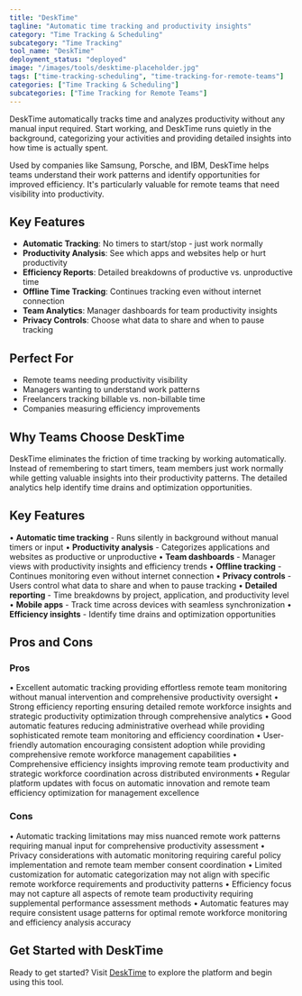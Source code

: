 ```yaml
---
title: "DeskTime"
tagline: "Automatic time tracking and productivity insights"
category: "Time Tracking & Scheduling"
subcategory: "Time Tracking"
tool_name: "DeskTime"
deployment_status: "deployed"
image: "/images/tools/desktime-placeholder.jpg"
tags: ["time-tracking-scheduling", "time-tracking-for-remote-teams"]
categories: ["Time Tracking & Scheduling"]
subcategories: ["Time Tracking for Remote Teams"]
---
```

DeskTime automatically tracks time and analyzes productivity without any manual input required. Start working, and DeskTime runs quietly in the background, categorizing your activities and providing detailed insights into how time is actually spent.

Used by companies like Samsung, Porsche, and IBM, DeskTime helps teams understand their work patterns and identify opportunities for improved efficiency. It's particularly valuable for remote teams that need visibility into productivity.

## Key Features
- **Automatic Tracking**: No timers to start/stop - just work normally
- **Productivity Analysis**: See which apps and websites help or hurt productivity
- **Efficiency Reports**: Detailed breakdowns of productive vs. unproductive time
- **Offline Time Tracking**: Continues tracking even without internet connection
- **Team Analytics**: Manager dashboards for team productivity insights
- **Privacy Controls**: Choose what data to share and when to pause tracking

## Perfect For
- Remote teams needing productivity visibility
- Managers wanting to understand work patterns
- Freelancers tracking billable vs. non-billable time
- Companies measuring efficiency improvements

## Why Teams Choose DeskTime
DeskTime eliminates the friction of time tracking by working automatically. Instead of remembering to start timers, team members just work normally while getting valuable insights into their productivity patterns. The detailed analytics help identify time drains and optimization opportunities.

## Key Features

• **Automatic time tracking** - Runs silently in background without manual timers or input
• **Productivity analysis** - Categorizes applications and websites as productive or unproductive
• **Team dashboards** - Manager views with productivity insights and efficiency trends
• **Offline tracking** - Continues monitoring even without internet connection
• **Privacy controls** - Users control what data to share and when to pause tracking
• **Detailed reporting** - Time breakdowns by project, application, and productivity level
• **Mobile apps** - Track time across devices with seamless synchronization
• **Efficiency insights** - Identify time drains and optimization opportunities

## Pros and Cons

### Pros
• Excellent automatic tracking providing effortless remote team monitoring without manual intervention and comprehensive productivity oversight
• Strong efficiency reporting ensuring detailed remote workforce insights and strategic productivity optimization through comprehensive analytics
• Good automatic features reducing administrative overhead while providing sophisticated remote team monitoring and efficiency coordination
• User-friendly automation encouraging consistent adoption while providing comprehensive remote workforce management capabilities
• Comprehensive efficiency insights improving remote team productivity and strategic workforce coordination across distributed environments
• Regular platform updates with focus on automatic innovation and remote team efficiency optimization for management excellence

### Cons
• Automatic tracking limitations may miss nuanced remote work patterns requiring manual input for comprehensive productivity assessment
• Privacy considerations with automatic monitoring requiring careful policy implementation and remote team member consent coordination
• Limited customization for automatic categorization may not align with specific remote workforce requirements and productivity patterns
• Efficiency focus may not capture all aspects of remote team productivity requiring supplemental performance assessment methods
• Automatic features may require consistent usage patterns for optimal remote workforce monitoring and efficiency analysis accuracy

## Get Started with DeskTime

Ready to get started? Visit [DeskTime](https://desktime.com) to explore the platform and begin using this tool.